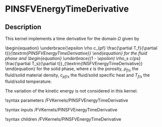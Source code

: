 # PINSFVEnergyTimeDerivative

## Description

This kernel implements a time derivative for the domain $\Omega$ given by

\begin{equation}
\underbrace{\epsilon \rho c_{pf} \frac{\partial T_f}{\partial t}}_{\textrm{PINSFVEnergyTimeDerivative}}
\end{equation}
for the fluid phase and
\begin{equation}
\underbrace{(1 - \epsilon) \rho_s c_{ps} \frac{\partial T_s}{\partial t}}_{\textrm{INSFVEnergyTimeDerivative}}
\end{equation}
for the solid phase, where $\epsilon$ is the porosity, $\rho_{f/s}$ the fluid/solid material density, $c_{pf/s}$ the fluid/solid specific heat and $T_{f/s}$ the fluid/solid temperature.

The variation of the kinetic energy is not considered in this kernel.

!syntax parameters /FVKernels/PINSFVEnergyTimeDerivative

!syntax inputs /FVKernels/PINSFVEnergyTimeDerivative

!syntax children /FVKernels/PINSFVEnergyTimeDerivative
